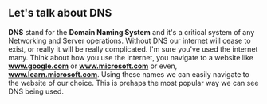 ## Let's talk about DNS

**DNS** stand for the **Domain Naming System** and it's a critical system of any Networking and Server operations. Without DNS our internet will cease to exist, or really it will be really complicated. I'm sure you've used the internet many. Think about how you use the internet, you navigate to a website like **www.google.com** or **www.microsoft.com** or even, **www.learn.microsoft.com**. Using these names we can easily navigate to the website of our choice. This is prehaps the most popular way we can see DNS being used. 

